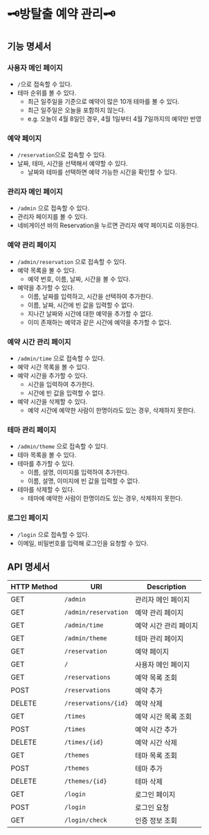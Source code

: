 # 🗝️방탈출 예약 관리🗝️

## 기능 명세서

### 사용자 메인 페이지

- `/`으로 접속할 수 있다.
- 테마 순위를 볼 수 있다.
    - 최근 일주일을 기준으로 예약이 많은 10개 테마를 볼 수 있다.
    - 최근 일주일은 오늘을 포함하지 않는다.
    - e.g. 오늘이 4월 8일인 경우, 4월 1일부터 4월 7일까지의 예약만 반영

### 예약 페이지

- `/reservation`으로 접속할 수 있다.
- 날짜, 테마, 시간을 선택해서 예약할 수 있다.
    - 날짜와 테마를 선택하면 예약 가능한 시간을 확인할 수 있다.

### 관리자 메인 페이지

- `/admin` 으로 접속할 수 있다.
- 관리자 페이지를 볼 수 있다.
- 네비게이션 바의 Reservation을 누르면 관리자 예약 페이지로 이동한다.

### 예약 관리 페이지

- `/admin/reservation` 으로 접속할 수 있다.
- 예약 목록을 볼 수 있다.
    - 예약 번호, 이름, 날짜, 시간을 볼 수 있다.
- 예약을 추가할 수 있다.
    - 이름, 날짜를 입력하고, 시간을 선택하여 추가한다.
    - 이름, 날짜, 시간에 빈 값을 입력할 수 없다.
    - 지나간 날짜와 시간에 대한 예약을 추가할 수 없다.
    - 이미 존재하는 예약과 같은 시간에 예약을 추가할 수 없다.

### 예약 시간 관리 페이지

- `/admin/time` 으로 접속할 수 있다.
- 예약 시간 목록을 볼 수 있다.
- 예약 시간을 추가할 수 있다.
    - 시간을 입력하여 추가한다.
    - 시간에 빈 값을 입력할 수 없다.
- 예약 시간을 삭제할 수 있다.
    - 예약 시간에 예약한 사람이 한명이라도 있는 경우, 삭제하지 못한다.

### 테마 관리 페이지

- `/admin/theme` 으로 접속할 수 있다.
- 테마 목록을 볼 수 있다.
- 테마를 추가할 수 있다.
    - 이름, 설명, 이미지를 입력하여 추가한다.
    - 이름, 설명, 이미지에 빈 값을 입력할 수 없다.
- 테마를 삭제할 수 있다.
    - 테마에 예약한 사람이 한명이라도 있는 경우, 삭제하지 못한다.

### 로그인 페이지
- `/login` 으로 접속할 수 있다.
- 이메일, 비밀번호를 입력해 로그인을 요청할 수 있다.

## API 명세서

| HTTP Method | URI                  | Description  |
|-------------|----------------------|--------------|
| GET         | `/admin`             | 관리자 메인 페이지   | 
| GET         | `/admin/reservation` | 예약 관리 페이지    |
| GET         | `/admin/time`        | 예약 시간 관리 페이지 |
| GET         | `/admin/theme`       | 테마 관리 페이지    |
| GET         | `/reservation`       | 예약 페이지       |
| GET         | `/`                  | 사용자 메인 페이지   |
| GET         | `/reservations`      | 예약 목록 조회     |
| POST        | `/reservations`      | 예약 추가        |
| DELETE      | `/reservations/{id}` | 예약 삭제        |
| GET         | `/times`             | 예약 시간 목록 조회  |
| POST        | `/times`             | 예약 시간 추가     |
| DELETE      | `/times/{id}`        | 예약 시간 삭제     |
| GET         | `/themes`            | 테마 목록 조회     |
| POST        | `/themes`            | 테마 추가        |
| DELETE      | `/themes/{id}`       | 테마 삭제        | 
| GET         | `/login`             | 로그인 페이지      | 
| POST        | `/login`             | 로그인 요청       | 
| GET         | `/login/check`       | 인증 정보 조회     | 
